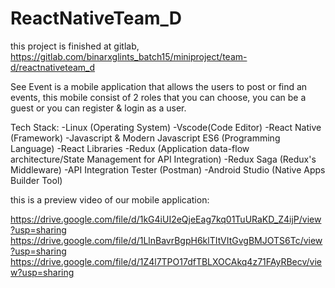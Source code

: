 # ReactNativeTeam_D

this project is finished at gitlab, https://gitlab.com/binarxglints_batch15/miniproject/team-d/reactnativeteam_d

See Event is a mobile application that allows the users to post or find an events, this mobile consist of 2 roles that you can choose, you can be a guest or you can register & login as a user.

Tech Stack:
-Linux (Operating System)
-Vscode(Code Editor)
-React Native (Framework)
-Javascript & Modern Javascript ES6 (Programming Language)
-React Libraries
-Redux (Application data-flow architecture/State Management for API Integration)
-Redux Saga (Redux's Middleware)
-API Integration Tester (Postman)
-Android Studio (Native Apps Builder Tool)

this is a preview video of our mobile application:

https://drive.google.com/file/d/1kG4iUI2eQjeEag7kq01TuURaKD_Z4ijP/view?usp=sharing
https://drive.google.com/file/d/1LlnBavrBgpH6klTItVItGvgBMJOTS6Tc/view?usp=sharing
https://drive.google.com/file/d/1Z4l7TPO17dfTBLXOCAkq4z71FAyRBecv/view?usp=sharing
